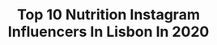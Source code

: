 ---
title: Top 10 Nutrition Instagram Influencers In Lisbon In 2020
description: >-
  Find top nutrition Instagram influencers in Lisbon in 2020. Most popular hashtags: #outfits #ootd #levis #peace.
platform: Instagram
profiles:
  - username: "caro.lina.gil"
    fullname: >-
      Cäro
    location: "Portugal"
    followers: 9654
    engagement: 1433
    commentsToLikes: 0.083478
    id: ck0u0x6rzv5ow0i19vvpq2udd
    verified: false
    hashtags: "#door, #graffiti, #loveyourself, #caisdosodre"
  - username: "rubenrpvaz"
    fullname: >-
      ℝ 𝕌 𝔹 𝔼 ℕ  𝕍 𝔸 ℤ
    location: "Portugal"
    followers: 10840
    engagement: 1115
    commentsToLikes: 0.140023
    id: ck6ti80us07rt0j719wtmkxt0
    verified: false
    hashtags: "#jointhemvmt, #fashionnova, #street, #styleoftheday"
  - username: "its.leite"
    fullname: >-
      Tiago Leite
    location: "Portugal"
    followers: 52279
    engagement: 939
    commentsToLikes: 0.045146
    id: ck5zq9csvu6iw0i14d80ke45g
    verified: false
    hashtags: "#beforeyougo, #famleite, #straders, #viberz"
  - username: "catarina.fernandees"
    fullname: >-
      Catarina Fernandes
    location: "Portugal"
    followers: 68815
    engagement: 502
    commentsToLikes: 0.071840
    id: ck1374d9y9pu80i19hpf69j8k
    verified: false
    hashtags: "#outfits, #cleaningmyhome, #happymothersday, #newproject"
  - username: "martinhagomez"
    fullname: >-
      Martinha Gomez
    location: "Portugal"
    followers: 26439
    engagement: 498
    commentsToLikes: 0.191096
    id: ck0tybj33marc0i19b7w37ha9
    verified: false
    hashtags: "#balalaica, #outfitoftheday, #jeansmurah, #mimi"
  - username: "brunoanjoss"
    fullname: >-
      𝗕 𝗥 𝗨 𝗡 𝗢    𝗔 𝗡 𝗝 𝗢 𝗦
    location: "Portugal"
    followers: 4441
    engagement: 1771
    commentsToLikes: 0.378577
    id: ck9womla25rjc0j78gw86m3wr
    verified: false
    hashtags: "#topman, #healthy, #freedom, #streetwear"
  - username: "rosalimaloureiro"
    fullname: >-
      Rosa Lima Loureiro
    location: "Portugal"
    followers: 29408
    engagement: 1501
    commentsToLikes: 0.033297
    id: ck8t4jx1q70xx0j78kofberj1
    verified: false
    hashtags: "#stylist, #tbt, #fashionstyle, #instagood"
  - username: "whatever.joana"
    fullname: >-
      Joana Dias
    location: "Portugal"
    followers: 5855
    engagement: 1028
    commentsToLikes: 0.236350
    id: ck0u12aejvj8w0i19k9pnujgn
    verified: false
    hashtags: "#jijilss20, #throwback, #beachgirl, #summer"
  - username: "marianacardia"
    fullname: >-
      Mαяιαηα 🌹
    location: "Portugal"
    followers: 15273
    engagement: 653
    commentsToLikes: 0.131552
    id: ck8t6uh2eeqch0j78kg2sj6w0
    verified: false
    hashtags: "#gillette, #pink, #lipgloss, #pinkroom"
  - username: "catarina_bpinto"
    fullname: >-
      Catarina Pinto
    location: "Portugal"
    followers: 39391
    engagement: 389
    commentsToLikes: 0.370276
    id: ck0u6xt2e37c80i19qb4765v1
    verified: false
    hashtags: "#sparkle, #sushilovers, #passatempo, #color"
---